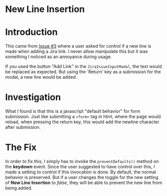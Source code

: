 New Line Insertion
==================

# Introduction

This came from [Issue #3](https://github.com/srz2/obsidian-jira-linker/issues/3) where a user asked for control if a new line is made when adding a Jira link. I never allow manipulate this but it was something I noticed as an annoyance during usage.

If you used the button "Add Link" in the `JiraIssueInputModal`, the text would be replaced as expected. But using the 'Return' key as a submission for the modal, a new line would be added.

# Investigation

What I found is that this is a javascript "default behavior" for form submission. Just like submitting a `<form>` tag in html, where the page would reload, when pressing the return key, this would add the newline character after submission.

# The Fix

In order to fix this, I simply has to invoke the `preventDefaults()` method on the **keydown** event. Since the user suggested to have control over this, I made a setting to control if this invocation is done. By default, the normal behavior is preserved. But if a user changes the toggle for the new setting of **New Line Insertion** to *false*, they will be able to prevent the new line from being added.
